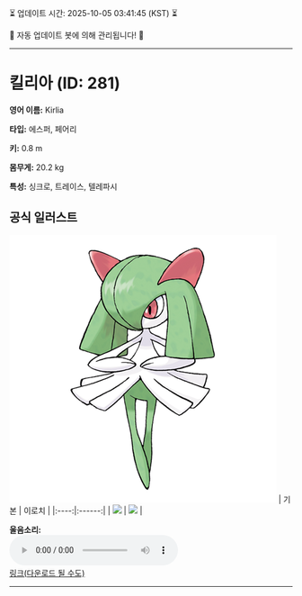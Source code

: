 
⏳ 업데이트 시간: 2025-10-05 03:41:45 (KST) ⏳

🤖 자동 업데이트 봇에 의해 관리됩니다! 🤖

---

# 킬리아 (ID: 281)
**영어 이름:** Kirlia

**타입:** 에스퍼, 페어리

**키:** 0.8 m

**몸무게:** 20.2 kg

**특성:** 싱크로, 트레이스, 텔레파시

## 공식 일러스트
![](https://raw.githubusercontent.com/PokeAPI/sprites/master/sprites/pokemon/other/official-artwork/281.png)
| 기본 | 이로치 |
|:----:|:------:|
| <img src="http://play.pokemonshowdown.com/sprites/ani/kirlia.gif" width="200"> | <img src="http://play.pokemonshowdown.com/sprites/ani-shiny/kirlia.gif" width="200"> |

**울음소리:**<br><audio controls src="https://raw.githubusercontent.com/PokeAPI/cries/main/cries/pokemon/latest/281.ogg"></audio><br> [링크(다운로드 될 수도)](https://raw.githubusercontent.com/PokeAPI/cries/main/cries/pokemon/latest/281.ogg)


---

